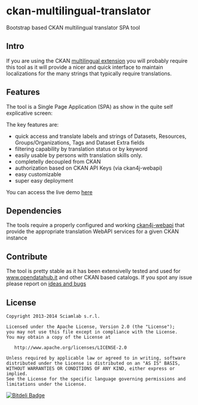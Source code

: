 ckan-multilingual-translator
============================

Bootstrap based CKAN multilingual translator SPA tool

Intro
-----------------------
If you are using the CKAN [multilingual extension](http://docs.ckan.org/en/latest/maintaining/multilingual.html) you 
will probably require this tool as it will provide a nicer and quick interface to maintain localizations for the many strings that typically require translations.

Features
--------
The tool is a Single Page Application (SPA) as show in the quite self explicative screen:

The key features are:
* quick access and translate labels and strings of Datasets, Resources, Groups/Organizations, Tags and Dataset Extra fields
* filtering capability by translation status or by keyword
* easily usable by persons with translation skills only.
* completelly decoupled from CKAN
* authorization based on CKAN API Keys (via ckan4j-webapi)
* easy customizable
* super easy deployment

You can access the live demo [here](http://github.sciamlab.com/ckan-multilingual-translator)

Dependencies
------------
The tools require a properly configured and working [ckan4j-webapi](http://github.com/sciamlab/ckan4j-webapi) that provide the appropriate translation WebAPI services for a given CKAN instance

Contribute
----------
The tool is pretty stable as it has been extensivelly tested and used for www.opendatahub.it and other CKAN based catalogs. If you spot any issue please report on [ideas and bugs](https://github.com/sciamlab/ckan-multilingual-translator/issues)

License
-------

    Copyright 2013-2014 Sciamlab s.r.l.

    Licensed under the Apache License, Version 2.0 (the "License");
    you may not use this file except in compliance with the License.
    You may obtain a copy of the License at

       http://www.apache.org/licenses/LICENSE-2.0

    Unless required by applicable law or agreed to in writing, software
    distributed under the License is distributed on an "AS IS" BASIS,
    WITHOUT WARRANTIES OR CONDITIONS OF ANY KIND, either express or implied.
    See the License for the specific language governing permissions and
    limitations under the License.


[![Bitdeli Badge](https://d2weczhvl823v0.cloudfront.net/sciamlab/ckan-multilingual-translator/trend.png)](https://bitdeli.com/free "Bitdeli Badge")

